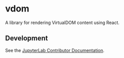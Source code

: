 # vdom

A library for rendering VirtualDOM content using React.

## Development

See the [JupyterLab Contributor Documentation](https://github.com/jupyterlab/jupyterlab/blob/3.3.x/CONTRIBUTING.md).
